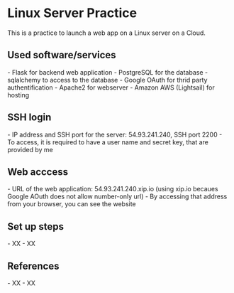 <h1> Linux Server Practice </h1>

This is a practice to launch a web app on a Linux server on a Cloud. 




<h2>Used software/services </h2>
- Flask for backend web application
- PostgreSQL for the database 
- sqlalchemy to access to the database
- Google OAuth for thrid party authentification
- Apache2 for webserver
- Amazon AWS (Lightsail) for hosting


<h2>SSH login</h2> 
- IP address and SSH port for the server:  54.93.241.240,  SSH port 2200     
- To access, it is required to have a user name and secret key, that are provided by me


<h2>Web acccess</h2>
- URL of the web application:  54.93.241.240.xip.io   (using xip.io becaues Google AOuth does not allow number-only url) 
- By accessing that address from your browser, you can see the website


<h2>Set up steps</h2>
- XX
- XX

<h2>References</h2>
- XX
- XX






  
